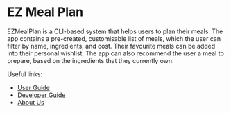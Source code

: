 # EZ Meal Plan

EZMealPlan is a CLI-based system that helps users to plan their meals. The app contains a pre-created, customisable
list of meals, which the user can filter by name, ingredients, and cost. Their favourite meals can be added into their
personal wishlist. The app can also recommend the user a meal to prepare, based on the ingredients that they currently
own.

Useful links:
* [User Guide](UserGuide.md)
* [Developer Guide](DeveloperGuide.md)
* [About Us](AboutUs.md)

